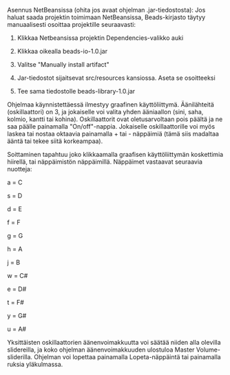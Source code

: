 Asennus NetBeansissa (ohita jos avaat ohjelman .jar-tiedostosta): Jos haluat saada projektin toimimaan NetBeansissa, Beads-kirjasto täytyy manuaalisesti osoittaa projektille seuraavasti:

1) Klikkaa Netbeansissa projektin Dependencies-valikko auki 

2) Klikkaa oikealla beads-io-1.0.jar 

3) Valitse "Manually install artifact" 

4) Jar-tiedostot sijaitsevat src/resources kansiossa. Aseta se osoitteeksi 

5) Tee sama tiedostolle beads-library-1.0.jar

Ohjelmaa käynnistettäessä ilmestyy graafinen käyttöliittymä. Äänilähteitä (oskillaattori) on 3, ja jokaiselle voi valita yhden ääniaallon (sini, saha, kolmio, kantti tai kohina). Oskillaattorit ovat oletusarvoltaan pois päältä ja ne saa päälle painamalla "On/off"-nappia. Jokaiselle oskillaattorille voi myös laskea tai nostaa oktaavia painamalla + tai - näppäimiä (tämä siis madaltaa ääntä tai tekee siitä korkeampaa).

Soittaminen tapahtuu joko klikkaamalla graafisen käyttöliittymän koskettimia hiirellä, tai näppäimistön näppäimillä. Näppäimet vastaavat seuraavia nuotteja:

a = C

s = D

d = E

f = F

g = G

h = A

j = B

w = C#

e = D#

t = F#

y = G#

u = A#


Yksittäisten oskillaattorien äänenvoimakkuutta voi säätää niiden alla olevilla slidereilla, ja koko ohjelman äänenvoimakkuuden ulostuloa Master Volume-sliderilla. Ohjelman voi lopettaa painamalla Lopeta-näppäintä tai painamalla ruksia yläkulmassa.


